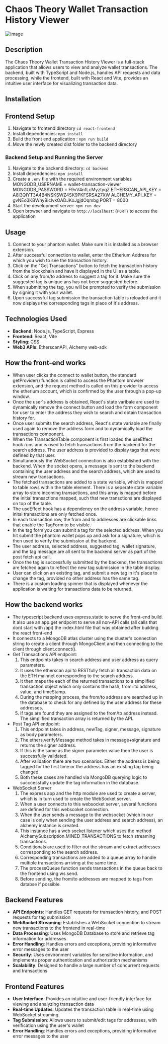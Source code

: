 # Chaos Theory Wallet Transaction History Viewer

![image](https://github.com/user-attachments/assets/4a9168cd-6002-4b3e-866e-6fea081aad1d)



## Description
The Chaos Theory Wallet Transaction History Viewer is a full-stack application that allows users to view and analyze wallet transactions. The backend, built with TypeScript and Node.js, handles API requests and data processing, while the frontend, built with React and Vite, provides an intuitive user interface for visualizing transaction data.

## Installation

## Frontend Setup
1. Navigate to frontend directory `cd react-frontend`
2. Install dependencies: `npm install`
3. Build the front end application : `npm run build`
4. Move the newly created dist folder to the backend directory

### Backend Setup and Running the Server
1. Navigate to the backend directory: `cd backend`
2. Install dependencies: `npm install`
3. Create a `.env` file with the required environment variables
    MONGODB_USERNAME = wallet-transaction-viewer
    MONGODB_PASSWORD = F9vV4nfLcMyztyqZ
    ETHERSCAN_API_KEY = A8I3QIYT3A4B4NSKSWZ4SK9PKFSRSA27XW
    ALCHEMY_API_KEY = gvNEo3KBWhyBiclvkOADJKoJgjdOqmbg
    PORT = 8000
4. Start the development server: `npm run dev`
5. Open browser and navigate to `http://localhost:{PORT}` to access the application

## Usage
1. Connect to your phantom wallet. Make sure it is installed as a browser extension.
2. After successful connection to wallet, enter the Etherium Address for which you wish to see the transaction history.
3. Click on the "Get Transactions" button to fetch the transaction history from the blockchain and have it displayed in the UI as a table.
4. Click on any from/to address to suggest a tag for it. Make sure the suggested tag is unique ans has not been suggested before. 
5. When submitting the tag, you will be prompted to verify the submission by signing it with your wallet.
6. Upon successful tag submission the transaction table is reloaded and it now displays the corresponding tags in place of it's address.

## Technologies Used
- **Backend**: Node.js, TypeScript, Express
- **Frontend**: React, Vite
- **Styling**: CSS
- **Web3 APIs**: EtherscanAPI, Alchemy web-sdk

## How the front-end works
- When user clicks the connect to wallet button, the standard getProvider() function is called to access the Phantom browser extension, and the request method is called on this provider to access the etherium account, which is confirmed by the user through a pop-up window.
- Once the user's address is obtained, React's state varibale are used to dynamically remove the connect button and load the form component for user to enter the address they wish to search and obtain transaction history for.
- Once user submits the search address, React's state variable are finally used again to remove the address form and to dynamically load the transactions component.
- When the TransactionTable component is first loaded the useEffect hook runs and is used to fetch transactions from the backend for the search address. The user address is provided to display tags that were defined by that user.
- Simultaneously the WebSocket connection is also established with the backend. When the socket opens, a message is sent to the backend containing the user address and the search address, which are used to stream new transactions.
- The fetched transactions are added to a state variable, which is mapped to table rows within the table element. There is a seperate state variable array to store incoming transactions, and this array is mapped before the initial transactions mapped, such that new transctions are displayed on top of the table.
- The useEffect hook has a dependency on the address variable, hence inital transactions are only fetched once.
- In each transaction row, the from and to addresses are clickable links that enable the TagForm to be visible.
- In the tag form you can submit a tag for the selected address. When you hit submit the phantom wallet pops up and ask for a signature, which is then used to verify the submission at the backend.
- The user address, selected address, suggested tag, wallet signature, and the tag message are all sent to the backend server as part of the post fetch api call.
- Once the tag is successfully submitted by the backend, the transactions are fetched again to reflect the new tag submission in the table display.
- User can click on an existing tag, and submit a new tag in it's place to change the tag, provided no other address has the same tag.
- There is a custom loading spinner that is displayed whenever the application is waiting for transactions data to be returned.

## How the backend works
- The typescript backend uses express.static to serve the front-end build. It also use an app.get endpoint to serve all non-API calls (all calls that dont start with /api) the index.html file that was obtained after building the react front-end
- It connects to a MongoDB atlas cluster using the cluster's connection string to create a client through MongoClient and then connecting to the client through client.connect().
- Get Transactions API endpoint:
    1. This endpoints takes in search address and user address as query parameters.
    2. It uses the etherscan api to RESTfully fetch all transaction data on the ETH mainnet corresponding to the search address.
    3. It then maps the each of the returned transactions to a simplified transaction object which only contains the hash, from+to address, value, and timeStamp.
    4. During the mapping process, the from/to address are searched up in the database to check for any defined by the user address for these addresses.
    5. If tags are found they are assigned to the from/to address instead. The simplified transaction array is returned by the API.
- Post Tag API endpoint:
    1. This endpoint takes in address, newTag, signer, message, signature as body parameters.
    2. The ethers.verifyMessage method takes in message+signature and returns the signer address.
    3. If this is the same as the signer parameter value then the user is successfully validated.
    4. After validation there are two scenarios: Either the address is being tagged for the first time or the address has an existing tag being changed.
    5. Both these cases are handled via MongoDB querying logic to succcessfully update the tag information in the database.
- WebSocket Server
    1. The express app and the http module are used to create a server, which is in turn used to create the WebSocket server.
    2. When a user connects to this websocket server, several functions are defined for this webscoket connection.
    3. When the user sends a message to the websocket (which in our case is only when sending the user address and search address), an alchemy instance is created.
    4. This instance has a web socket listener which uses the method AlchemySubscription.MINED_TRANSACTIONS to fetch streaming transactions.
    5. Conditionals are used to filter out the stream and extract addresses corresponding to the search address.
    6. Corresponding transactions are added to a queue array to handle multiple transactions arriving at the same time.
    7. The processQueue function sends transactions in the queue back to the frontend using ws.send.
    8. Before sending, the from/to addresses are mapped to tags from databse if possible.

## Backend Features
- **API Endpoints**: Handles GET requests for transaction history, and POST requests for tag submission
- **WebSocket Streaming**: Establishes a WebSocket connection to stream new transactions to the frontend in real-time
- **Data Processing**: Uses MongoDB Database to store and retrieve tag information for addresses
- **Error Handling**: Handles errors and exceptions, providing informative error messages to the user
- **Security**: Uses environment variables for sensitive information, and implements proper authentication and authorization mechanisms
- **Scalability**: Designed to handle a large number of concurrent requests and transactions

## Frontend Features
- **User Interface**: Provides an intuitive and user-friendly interface for viewing and analyzing transaction data
- **Real-time Updates**: Updates the transaction table in real-time using WebSocket streaming
- **Tag Submission**: Allows users to submit/edit tags for addresses, with verification using the user's wallet
- **Error Handling**: Handles errors and exceptions, providing informative error messages to the user

